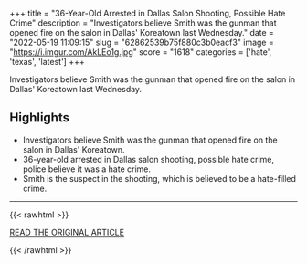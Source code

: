 +++
title = "36-Year-Old Arrested in Dallas Salon Shooting, Possible Hate Crime"
description = "Investigators believe Smith was the gunman that opened fire on the salon in Dallas' Koreatown last Wednesday."
date = "2022-05-19 11:09:15"
slug = "62862539b75f880c3b0eacf3"
image = "https://i.imgur.com/AkLEo1g.jpg"
score = "1618"
categories = ['hate', 'texas', 'latest']
+++

Investigators believe Smith was the gunman that opened fire on the salon in Dallas' Koreatown last Wednesday.

## Highlights

- Investigators believe Smith was the gunman that opened fire on the salon in Dallas' Koreatown.
- 36-year-old arrested in Dallas salon shooting, possible hate crime, police believe it was a hate crime.
- Smith is the suspect in the shooting, which is believed to be a hate-filled crime.

---

{{< rawhtml >}}
  <p class="article-category">
    <a target="_blank" href="https://www.nbcdfw.com/news/local/36-year-old-arrested-in-dallas-salon-shooting-possible-hate-crime/2971204/?_osource=SocialFlowTwt_DFWBrand">READ THE ORIGINAL ARTICLE</a>
  </p>
{{< /rawhtml >}}
